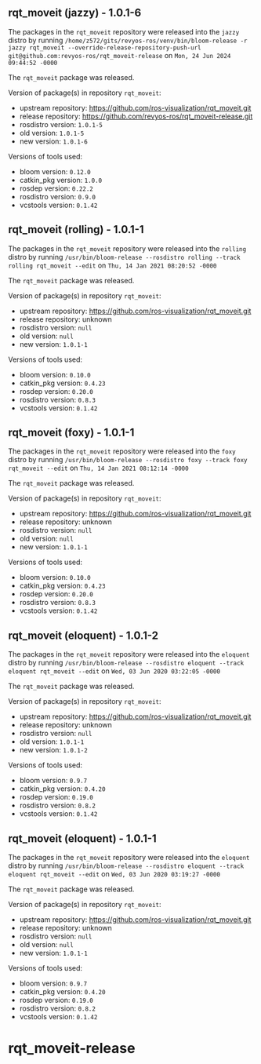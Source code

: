 ## rqt_moveit (jazzy) - 1.0.1-6

The packages in the `rqt_moveit` repository were released into the `jazzy` distro by running `/home/z572/gits/revyos-ros/venv/bin/bloom-release -r jazzy rqt_moveit --override-release-repository-push-url git@github.com:revyos-ros/rqt_moveit-release` on `Mon, 24 Jun 2024 09:44:52 -0000`

The `rqt_moveit` package was released.

Version of package(s) in repository `rqt_moveit`:

- upstream repository: https://github.com/ros-visualization/rqt_moveit.git
- release repository: https://github.com/revyos-ros/rqt_moveit-release.git
- rosdistro version: `1.0.1-5`
- old version: `1.0.1-5`
- new version: `1.0.1-6`

Versions of tools used:

- bloom version: `0.12.0`
- catkin_pkg version: `1.0.0`
- rosdep version: `0.22.2`
- rosdistro version: `0.9.0`
- vcstools version: `0.1.42`


## rqt_moveit (rolling) - 1.0.1-1

The packages in the `rqt_moveit` repository were released into the `rolling` distro by running `/usr/bin/bloom-release --rosdistro rolling --track rolling rqt_moveit --edit` on `Thu, 14 Jan 2021 08:20:52 -0000`

The `rqt_moveit` package was released.

Version of package(s) in repository `rqt_moveit`:

- upstream repository: https://github.com/ros-visualization/rqt_moveit.git
- release repository: unknown
- rosdistro version: `null`
- old version: `null`
- new version: `1.0.1-1`

Versions of tools used:

- bloom version: `0.10.0`
- catkin_pkg version: `0.4.23`
- rosdep version: `0.20.0`
- rosdistro version: `0.8.3`
- vcstools version: `0.1.42`


## rqt_moveit (foxy) - 1.0.1-1

The packages in the `rqt_moveit` repository were released into the `foxy` distro by running `/usr/bin/bloom-release --rosdistro foxy --track foxy rqt_moveit --edit` on `Thu, 14 Jan 2021 08:12:14 -0000`

The `rqt_moveit` package was released.

Version of package(s) in repository `rqt_moveit`:

- upstream repository: https://github.com/ros-visualization/rqt_moveit.git
- release repository: unknown
- rosdistro version: `null`
- old version: `null`
- new version: `1.0.1-1`

Versions of tools used:

- bloom version: `0.10.0`
- catkin_pkg version: `0.4.23`
- rosdep version: `0.20.0`
- rosdistro version: `0.8.3`
- vcstools version: `0.1.42`


## rqt_moveit (eloquent) - 1.0.1-2

The packages in the `rqt_moveit` repository were released into the `eloquent` distro by running `/usr/bin/bloom-release --rosdistro eloquent --track eloquent rqt_moveit --edit` on `Wed, 03 Jun 2020 03:22:05 -0000`

The `rqt_moveit` package was released.

Version of package(s) in repository `rqt_moveit`:

- upstream repository: https://github.com/ros-visualization/rqt_moveit.git
- release repository: unknown
- rosdistro version: `null`
- old version: `1.0.1-1`
- new version: `1.0.1-2`

Versions of tools used:

- bloom version: `0.9.7`
- catkin_pkg version: `0.4.20`
- rosdep version: `0.19.0`
- rosdistro version: `0.8.2`
- vcstools version: `0.1.42`


## rqt_moveit (eloquent) - 1.0.1-1

The packages in the `rqt_moveit` repository were released into the `eloquent` distro by running `/usr/bin/bloom-release --rosdistro eloquent --track eloquent rqt_moveit --edit` on `Wed, 03 Jun 2020 03:19:27 -0000`

The `rqt_moveit` package was released.

Version of package(s) in repository `rqt_moveit`:

- upstream repository: https://github.com/ros-visualization/rqt_moveit.git
- release repository: unknown
- rosdistro version: `null`
- old version: `null`
- new version: `1.0.1-1`

Versions of tools used:

- bloom version: `0.9.7`
- catkin_pkg version: `0.4.20`
- rosdep version: `0.19.0`
- rosdistro version: `0.8.2`
- vcstools version: `0.1.42`


# rqt_moveit-release